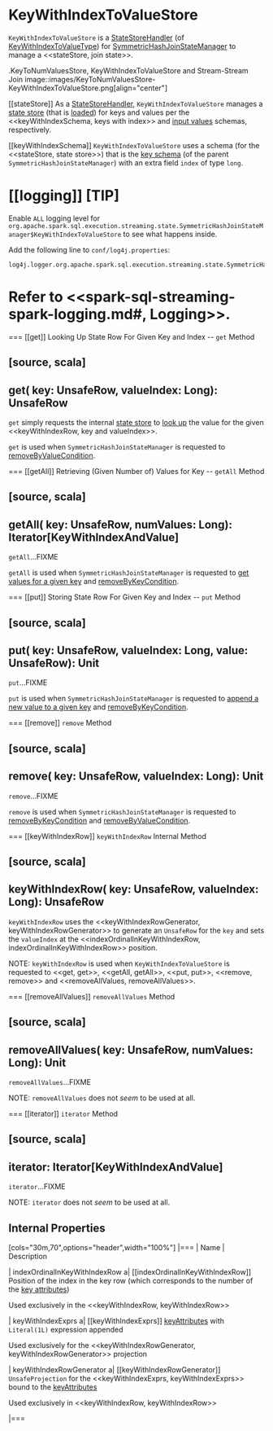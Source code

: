 # KeyWithIndexToValueStore

`KeyWithIndexToValueStore` is a [StateStoreHandler](StateStoreHandler.md) (of [KeyWithIndexToValueType](StateStoreHandler.md#KeyWithIndexToValueType)) for [SymmetricHashJoinStateManager](SymmetricHashJoinStateManager.md#keyWithIndexToValue) to manage a <<stateStore, join state>>.

.KeyToNumValuesStore, KeyWithIndexToValueStore and Stream-Stream Join
image::images/KeyToNumValuesStore-KeyWithIndexToValueStore.png[align="center"]

[[stateStore]]
As a [StateStoreHandler](StateStoreHandler.md), `KeyWithIndexToValueStore` manages a [state store](../stateful-stream-processing/StateStore.md) (that is [loaded](StateStoreHandler.md#getStateStore)) for keys and values per the <<keyWithIndexSchema, keys with index>> and [input values](SymmetricHashJoinStateManager.md#inputValueAttributes) schemas, respectively.

[[keyWithIndexSchema]]
`KeyWithIndexToValueStore` uses a schema (for the <<stateStore, state store>>) that is the [key schema](SymmetricHashJoinStateManager.md#keySchema) (of the parent `SymmetricHashJoinStateManager`) with an extra field `index` of type `long`.

[[logging]]
[TIP]
====
Enable `ALL` logging level for `org.apache.spark.sql.execution.streaming.state.SymmetricHashJoinStateManager$KeyWithIndexToValueStore` to see what happens inside.

Add the following line to `conf/log4j.properties`:

```
log4j.logger.org.apache.spark.sql.execution.streaming.state.SymmetricHashJoinStateManager$KeyWithIndexToValueStore=ALL
```

Refer to <<spark-sql-streaming-spark-logging.md#, Logging>>.
====

=== [[get]] Looking Up State Row For Given Key and Index -- `get` Method

[source, scala]
----
get(
  key: UnsafeRow,
  valueIndex: Long): UnsafeRow
----

`get` simply requests the internal [state store](#stateStore) to [look up](../stateful-stream-processing/StateStore.md#get) the value for the given <<keyWithIndexRow, key and valueIndex>>.

`get` is used when `SymmetricHashJoinStateManager` is requested to [removeByValueCondition](SymmetricHashJoinStateManager.md#removeByValueCondition).

=== [[getAll]] Retrieving (Given Number of) Values for Key -- `getAll` Method

[source, scala]
----
getAll(
  key: UnsafeRow,
  numValues: Long): Iterator[KeyWithIndexAndValue]
----

`getAll`...FIXME

`getAll` is used when `SymmetricHashJoinStateManager` is requested to [get values for a given key](SymmetricHashJoinStateManager.md#get) and [removeByKeyCondition](SymmetricHashJoinStateManager.md#removeByKeyCondition).

=== [[put]] Storing State Row For Given Key and Index -- `put` Method

[source, scala]
----
put(
  key: UnsafeRow,
  valueIndex: Long,
  value: UnsafeRow): Unit
----

`put`...FIXME

`put` is used when `SymmetricHashJoinStateManager` is requested to [append a new value to a given key](SymmetricHashJoinStateManager.md#append) and [removeByKeyCondition](SymmetricHashJoinStateManager.md#removeByKeyCondition).

=== [[remove]] `remove` Method

[source, scala]
----
remove(
  key: UnsafeRow,
  valueIndex: Long): Unit
----

`remove`...FIXME

`remove` is used when `SymmetricHashJoinStateManager` is requested to [removeByKeyCondition](SymmetricHashJoinStateManager.md#removeByKeyCondition) and [removeByValueCondition](SymmetricHashJoinStateManager.md#removeByValueCondition).

=== [[keyWithIndexRow]] `keyWithIndexRow` Internal Method

[source, scala]
----
keyWithIndexRow(
  key: UnsafeRow,
  valueIndex: Long): UnsafeRow
----

`keyWithIndexRow` uses the <<keyWithIndexRowGenerator, keyWithIndexRowGenerator>> to generate an `UnsafeRow` for the `key` and sets the `valueIndex` at the <<indexOrdinalInKeyWithIndexRow, indexOrdinalInKeyWithIndexRow>> position.

NOTE: `keyWithIndexRow` is used when `KeyWithIndexToValueStore` is requested to <<get, get>>, <<getAll, getAll>>, <<put, put>>, <<remove, remove>> and <<removeAllValues, removeAllValues>>.

=== [[removeAllValues]] `removeAllValues` Method

[source, scala]
----
removeAllValues(
  key: UnsafeRow,
  numValues: Long): Unit
----

`removeAllValues`...FIXME

NOTE: `removeAllValues` does not _seem_ to be used at all.

=== [[iterator]] `iterator` Method

[source, scala]
----
iterator: Iterator[KeyWithIndexAndValue]
----

`iterator`...FIXME

NOTE: `iterator` does not _seem_ to be used at all.

## Internal Properties

[cols="30m,70",options="header",width="100%"]
|===
| Name
| Description

| indexOrdinalInKeyWithIndexRow
a| [[indexOrdinalInKeyWithIndexRow]] Position of the index in the key row (which corresponds to the number of the [key attributes](SymmetricHashJoinStateManager.md#keyAttributes))

Used exclusively in the <<keyWithIndexRow, keyWithIndexRow>>

| keyWithIndexExprs
a| [[keyWithIndexExprs]] [keyAttributes](SymmetricHashJoinStateManager.md#keyAttributes) with `Literal(1L)` expression appended

Used exclusively for the <<keyWithIndexRowGenerator, keyWithIndexRowGenerator>> projection

| keyWithIndexRowGenerator
a| [[keyWithIndexRowGenerator]] `UnsafeProjection` for the <<keyWithIndexExprs, keyWithIndexExprs>> bound to the [keyAttributes](SymmetricHashJoinStateManager.md#keyAttributes)

Used exclusively in <<keyWithIndexRow, keyWithIndexRow>>

|===
